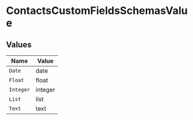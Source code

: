 # ContactsCustomFieldsSchemasValue


## Values

| Name      | Value     |
| --------- | --------- |
| `Date`    | date      |
| `Float`   | float     |
| `Integer` | integer   |
| `List`    | list      |
| `Text`    | text      |